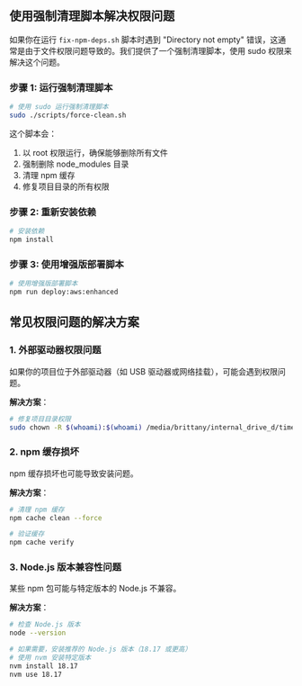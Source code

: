 ## 使用强制清理脚本解决权限问题

如果你在运行 `fix-npm-deps.sh` 脚本时遇到 "Directory not empty" 错误，这通常是由于文件权限问题导致的。我们提供了一个强制清理脚本，使用 sudo 权限来解决这个问题。

### 步骤 1: 运行强制清理脚本

```bash
# 使用 sudo 运行强制清理脚本
sudo ./scripts/force-clean.sh
```

这个脚本会：
1. 以 root 权限运行，确保能够删除所有文件
2. 强制删除 node_modules 目录
3. 清理 npm 缓存
4. 修复项目目录的所有权限

### 步骤 2: 重新安装依赖

```bash
# 安装依赖
npm install
```

### 步骤 3: 使用增强版部署脚本

```bash
# 使用增强版部署脚本
npm run deploy:aws:enhanced
```

## 常见权限问题的解决方案

### 1. 外部驱动器权限问题

如果你的项目位于外部驱动器（如 USB 驱动器或网络挂载），可能会遇到权限问题。

**解决方案**：
```bash
# 修复项目目录权限
sudo chown -R $(whoami):$(whoami) /media/brittany/internal_drive_d/time_track_app2
```

### 2. npm 缓存损坏

npm 缓存损坏也可能导致安装问题。

**解决方案**：
```bash
# 清理 npm 缓存
npm cache clean --force

# 验证缓存
npm cache verify
```

### 3. Node.js 版本兼容性问题

某些 npm 包可能与特定版本的 Node.js 不兼容。

**解决方案**：
```bash
# 检查 Node.js 版本
node --version

# 如果需要，安装推荐的 Node.js 版本（18.17 或更高）
# 使用 nvm 安装特定版本
nvm install 18.17
nvm use 18.17
```